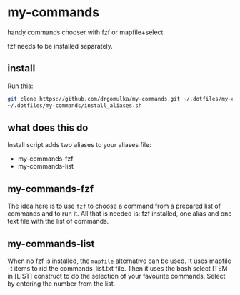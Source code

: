 # my-commands
handy commands chooser with fzf or mapfile+select

fzf needs to be installed separately.

## install

Run this:

```sh
git clone https://github.com/drgomulka/my-commands.git ~/.dotfiles/my-commands
~/.dotfiles/my-commands/install_aliases.sh
```
## what does this do

Install script adds two aliases to your aliases file:

* my-commands-fzf
* my-commands-list

## my-commands-fzf

The idea here is to use `fzf` to choose a command from a prepared list of commands and to run it. All that is needed is: fzf installed, one alias and one text file with the list of commands. 

## my-commands-list

When no fzf is installed, the `mapfile` alternative can be used. 
It uses  mapfile -t items to rid the commands_list.txt file. Then it uses the bash select ITEM in [LIST] construct to do the selection of your favourite commands. Select by entering the number from the list.  
